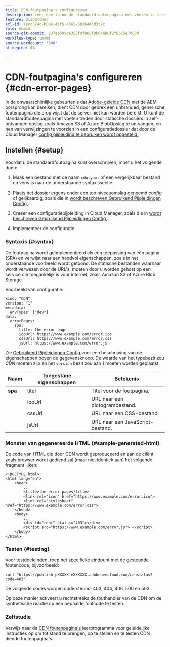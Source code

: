 ```yaml
---
title: CDN-foutpagina's configureren
description: Leer hoe te om de standaardfoutenpagina met voeten te treden door statische dossiers in zelf-ontvangen opslag zoals Amazon S3 of Azure Blob Storage te ontvangen, en van verwijzingen te voorzien hen in een configuratiedossier dat gebruikend de configuratiepijplijn van Cloud Manager wordt opgesteld.
feature: Dispatcher
exl-id: 1ecc374c-b8ee-41f5-a565-5b36445d3c7c
role: Admin
source-git-commit: 137ea509de353f9f800f0b64bb8f2f6375e7d83d
workflow-type: tm+mt
source-wordcount: '388'
ht-degree: 0%

---
```



# CDN-foutpagina&#39;s configureren {#cdn-error-pages}

In de onwaarschijnlijke gebeurtenis dat [ Adobe-geleide CDN ](/help/implementing/dispatcher/cdn.md#aem-managed-cdn) niet de AEM oorsprong kan bereiken, dient CDN door gebrek een unbranded, generische foutenpagina die erop wijst dat de server niet kan worden bereikt. U kunt de standaardfoutenpagina met voeten treden door statische dossiers in zelf-ontvangen opslag zoals Amazon S3 of Azure BlobOpslag te ontvangen, en hen van verwijzingen te voorzien in een configuratiedossier dat door de Cloud Manager [ config pijpleiding te gebruiken wordt opgesteld.](/help/operations/config-pipeline.md#managing-in-cloud-manager)

## Instellen {#setup}

Voordat u de standaardfoutpagina kunt overschrijven, moet u het volgende doen:

1. Maak een bestand met de naam `cdn.yaml` of een vergelijkbaar bestand en verwijs naar de onderstaande syntaxissectie.

1. Plaats het dossier ergens onder een top niveauomslag genoemd *config* of gelijkaardig, zoals die in [ wordt beschreven Gebruikend Pijpleidingen Config ](/help/operations/config-pipeline.md#folder-structure).

1. Creeer een configuratiepijpleiding in Cloud Manager, zoals die in [ wordt beschreven Gebruikend Pijpleidingen Config ](/help/operations/config-pipeline.md#managing-in-cloud-manager).

1. Implementeer de configuratie.

### Syntaxis {#syntax}

De foutpagina wordt geïmplementeerd als een toepassing van één pagina (SPA) en verwijst naar een handvol eigenschappen, zoals in het onderstaande voorbeeld wordt getoond.  De statische bestanden waarnaar wordt verwezen door de URL&#39;s, moeten door u worden gehost op een service die toegankelijk is voor internet, zoals Amazon S3 of Azure Blob Storage.

Voorbeeld van configuratie:

```
kind: "CDN"
version: "1"
metadata:
  envTypes: ["dev"]
data:
  errorPages:
    spa:
      title: the error page
      icoUrl: https://www.example.com/error.ico
      cssUrl: https://www.example.com/error.css
      jsUrl: https://www.example.com/error.js
```
Zie [ Gebruikend Pijpleidingen Config ](/help/operations/config-pipeline.md#common-syntax) voor een beschrijving van de eigenschappen boven de gegevensknoop. De waarde van het typebezit zou *CDN* moeten zijn en het `version` bezit zou aan *1* moeten worden geplaatst.


| Naam | Toegestane eigenschappen | Betekenis |
|-----------|--------------------------|-------------|
| **spa** | titel | Titel voor de foutpagina. |
|     | icoUrl | URL naar een pictogrambestand. |
|     | cssUrl | URL naar een CSS-bestand. |
|     | jsUrl | URL naar een JavaScript-bestand. |

### Monster van gegenereerde HTML {#sample-generated-html}

De code van HTML die door CDN wordt geproduceerd en aan de cliënt zoals browser wordt gediend zal (maar niet identiek aan) het volgende fragment lijken:

```
<!DOCTYPE html>
<html lang="en">
    <head>
        ...
        <title>the error page</title>
        <link rel="icon" href="https://www.example.com/error.ico">
        <link rel="stylesheet" href="https://www.example.com/error.css">
    </head>
    <body>
        ...
        <div id="root" status="403"></div>
        <script src="https://www.example.com/error.js"> </script>
    </body>
</html>
```

### Testen {#testing}

Voor testdoeleinden, roep het specifieke eindpunt met de gesteunde foutencode, bijvoorbeeld:

```
curl "https://publish-pXXXXX-eXXXXXX.adobeaemcloud.com/cdnstatus?code=403"
```

De volgende codes worden ondersteund: 403, 404, 406, 500 en 503.

Op deze manier activeert u rechtstreeks de fouthandler van de CDN om de synthetische reactie op een bepaalde foutcode te testen.

### Zelfstudie

Verwijs naar de [ CDN foutenpagina&#39;s ](https://experienceleague.adobe.com/en/docs/experience-manager-learn/cloud-service/content-delivery/custom-error-pages#cdn-error-pages) leerprogramma voor geleidelijke instructies op om tot stand te brengen, op te stellen en te testen CDN diende foutenpagina&#39;s.


